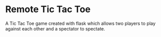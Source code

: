 # Remote Tic Tac Toe
A Tic Tac Toe game created with flask which allows two players to play against each other and a spectator to spectate.
